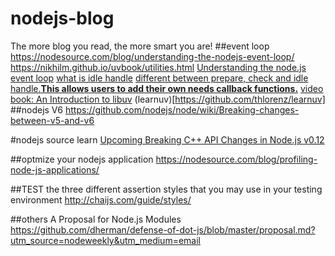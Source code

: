 # nodejs-blog
The more blog you read, the more smart you are!
##event loop
https://nodesource.com/blog/understanding-the-nodejs-event-loop/
https://nikhilm.github.io/uvbook/utilities.html
[Understanding the node.js event loop](http://blog.mixu.net/2011/02/01/understanding-the-node-js-event-loop/)
[what is idle handle](https://blog.risingstack.com/whats-new-in-node-v6/?utm_source=nodeweekly&utm_medium=email)
[different between prepare, check and idle handle.**This allows users to add their own needs callback functions.**](https://github.com/paulran/libuv-source-analysis/wiki/prepare,check-and-idle)
[video](https://www.youtube.com/watch?v=nGn60vDSxQ4)
[book: An Introduction to libuv](http://nikhilm.github.io/uvbook/)
(learnuv)[https://github.com/thlorenz/learnuv]
##nodejs V6
https://github.com/nodejs/node/wiki/Breaking-changes-between-v5-and-v6

#nodejs source learn
[Upcoming Breaking C++ API Changes in Node.js v0.12](https://strongloop.com/strongblog/node-js-v0-12-c-apis-breaking/)

##optmize your nodejs application
https://nodesource.com/blog/profiling-node-js-applications/

##TEST
the three different assertion styles that you may use in your testing environment
http://chaijs.com/guide/styles/

##others
A Proposal for Node.js Modules
https://github.com/dherman/defense-of-dot-js/blob/master/proposal.md?utm_source=nodeweekly&utm_medium=email
